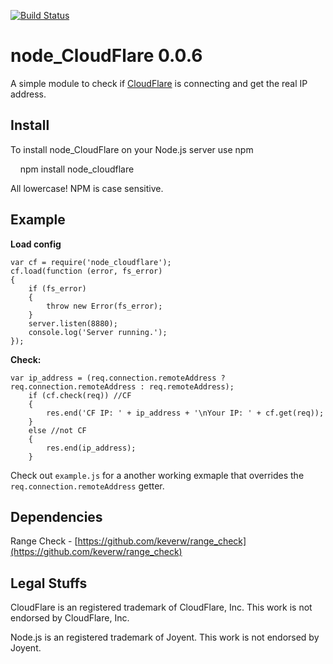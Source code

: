 [![Build Status](https://travis-ci.org/keverw/node_CloudFlare.svg)](https://travis-ci.org/keverw/node_CloudFlare)

# node_CloudFlare 0.0.6

A simple module to check if [CloudFlare](https://www.cloudflare.com/) is connecting and get the real IP address.

## Install
To install node_CloudFlare on your Node.js server use npm

    npm install node_cloudflare

All lowercase! NPM is case sensitive.

## Example
**Load config**
```
var cf = require('node_cloudflare');
cf.load(function (error, fs_error)
{
	if (fs_error)
	{
		throw new Error(fs_error);
	}
    server.listen(8880);
	console.log('Server running.');
});

```
**Check:**

```
var ip_address = (req.connection.remoteAddress ? req.connection.remoteAddress : req.remoteAddress);
	if (cf.check(req)) //CF
	{
		res.end('CF IP: ' + ip_address + '\nYour IP: ' + cf.get(req));
	}
	else //not CF
	{	
		res.end(ip_address);
	}
```

Check out `example.js` for a another working exmaple that overrides the `req.connection.remoteAddress` getter. 

## Dependencies
Range Check - [https://github.com/keverw/range_check](https://github.com/keverw/range_check)

## Legal Stuffs
CloudFlare is an registered trademark of CloudFlare, Inc. This work is not endorsed by CloudFlare, Inc.

Node.js is an registered trademark of Joyent. This work is not endorsed by Joyent.
